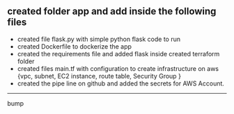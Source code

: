 ## created folder app and add inside the following files
- created file flask.py with simple python flask code to run
- created Dockerfile to dockerize the app
- created the requirements file and added flask inside
created terraform folder 
- created files main.tf with configuration to create infrastructure on aws {vpc, subnet, EC2 instance, route table, Security Group }
- created the pipe line on github and added the secrets for AWS Account.
---
bump